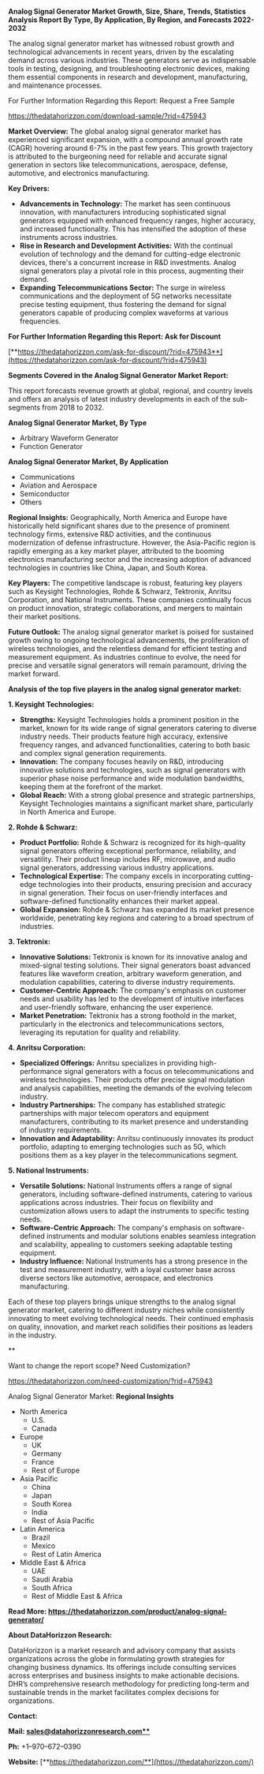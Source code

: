 ﻿
**Analog Signal Generator Market Growth, Size, Share, Trends, Statistics Analysis Report By Type, By Application, By Region, and Forecasts 2022-2032**


The analog signal generator market has witnessed robust growth and technological advancements in recent years, driven by the escalating demand across various industries. These generators serve as indispensable tools in testing, designing, and troubleshooting electronic devices, making them essential components in research and development, manufacturing, and maintenance processes.

For Further Information Regarding this Report: Request a Free Sample

<https://thedatahorizzon.com/download-sample/?rid=475943>

**Market Overview:** The global analog signal generator market has experienced significant expansion, with a compound annual growth rate (CAGR) hovering around 6-7% in the past few years. This growth trajectory is attributed to the burgeoning need for reliable and accurate signal generation in sectors like telecommunications, aerospace, defense, automotive, and electronics manufacturing.

**Key Drivers:**

- **Advancements in Technology:** The market has seen continuous innovation, with manufacturers introducing sophisticated signal generators equipped with enhanced frequency ranges, higher accuracy, and increased functionality. This has intensified the adoption of these instruments across industries.
- **Rise in Research and Development Activities:** With the continual evolution of technology and the demand for cutting-edge electronic devices, there's a concurrent increase in R&D investments. Analog signal generators play a pivotal role in this process, augmenting their demand.
- **Expanding Telecommunications Sector:** The surge in wireless communications and the deployment of 5G networks necessitate precise testing equipment, thus fostering the demand for signal generators capable of producing complex waveforms at various frequencies.

**For Further Information Regarding this Report: Ask for Discount**

[**https://thedatahorizzon.com/ask-for-discount/?rid=475943**](https://thedatahorizzon.com/ask-for-discount/?rid=475943)

**Segments Covered in the Analog Signal Generator Market Report:**

This report forecasts revenue growth at global, regional, and country levels and offers an analysis of latest industry developments in each of the sub-segments from 2018 to 2032.

**Analog Signal Generator Market, By Type**

- Arbitrary Waveform Generator
- Function Generator

**Analog Signal Generator Market, By Application**

- Communications
- Aviation and Aerospace
- Semiconductor
- Others

**Regional Insights:** Geographically, North America and Europe have historically held significant shares due to the presence of prominent technology firms, extensive R&D activities, and the continuous modernization of defense infrastructure. However, the Asia-Pacific region is rapidly emerging as a key market player, attributed to the booming electronics manufacturing sector and the increasing adoption of advanced technologies in countries like China, Japan, and South Korea.

**Key Players:** The competitive landscape is robust, featuring key players such as Keysight Technologies, Rohde & Schwarz, Tektronix, Anritsu Corporation, and National Instruments. These companies continually focus on product innovation, strategic collaborations, and mergers to maintain their market positions.

**Future Outlook:** The analog signal generator market is poised for sustained growth owing to ongoing technological advancements, the proliferation of wireless technologies, and the relentless demand for efficient testing and measurement equipment. As industries continue to evolve, the need for precise and versatile signal generators will remain paramount, driving the market forward.

**Analysis of the top five players in the analog signal generator market:**

**1. Keysight Technologies:**

- **Strengths:** Keysight Technologies holds a prominent position in the market, known for its wide range of signal generators catering to diverse industry needs. Their products feature high accuracy, extensive frequency ranges, and advanced functionalities, catering to both basic and complex signal generation requirements.
- **Innovation:** The company focuses heavily on R&D, introducing innovative solutions and technologies, such as signal generators with superior phase noise performance and wide modulation bandwidths, keeping them at the forefront of the market.
- **Global Reach:** With a strong global presence and strategic partnerships, Keysight Technologies maintains a significant market share, particularly in North America and Europe.

**2. Rohde & Schwarz:**

- **Product Portfolio:** Rohde & Schwarz is recognized for its high-quality signal generators offering exceptional performance, reliability, and versatility. Their product lineup includes RF, microwave, and audio signal generators, addressing various industry applications.
- **Technological Expertise:** The company excels in incorporating cutting-edge technologies into their products, ensuring precision and accuracy in signal generation. Their focus on user-friendly interfaces and software-defined functionality enhances their market appeal.
- **Global Expansion:** Rohde & Schwarz has expanded its market presence worldwide, penetrating key regions and catering to a broad spectrum of industries.

**3. Tektronix:**

- **Innovative Solutions:** Tektronix is known for its innovative analog and mixed-signal testing solutions. Their signal generators boast advanced features like waveform creation, arbitrary waveform generation, and modulation capabilities, catering to diverse industry requirements.
- **Customer-Centric Approach:** The company's emphasis on customer needs and usability has led to the development of intuitive interfaces and user-friendly software, enhancing the user experience.
- **Market Penetration:** Tektronix has a strong foothold in the market, particularly in the electronics and telecommunications sectors, leveraging its reputation for quality and reliability.

**4. Anritsu Corporation:**

- **Specialized Offerings:** Anritsu specializes in providing high-performance signal generators with a focus on telecommunications and wireless technologies. Their products offer precise signal modulation and analysis capabilities, meeting the demands of the evolving telecom industry.
- **Industry Partnerships:** The company has established strategic partnerships with major telecom operators and equipment manufacturers, contributing to its market presence and understanding of industry requirements.
- **Innovation and Adaptability:** Anritsu continuously innovates its product portfolio, adapting to emerging technologies such as 5G, which positions them as a key player in the telecommunications segment.

**5. National Instruments:**

- **Versatile Solutions:** National Instruments offers a range of signal generators, including software-defined instruments, catering to various applications across industries. Their focus on flexibility and customization allows users to adapt the instruments to specific testing needs.
- **Software-Centric Approach:** The company's emphasis on software-defined instruments and modular solutions enables seamless integration and scalability, appealing to customers seeking adaptable testing equipment.
- **Industry Influence:** National Instruments has a strong presence in the test and measurement industry, with a loyal customer base across diverse sectors like automotive, aerospace, and electronics manufacturing.

Each of these top players brings unique strengths to the analog signal generator market, catering to different industry niches while consistently innovating to meet evolving technological needs. Their continued emphasis on quality, innovation, and market reach solidifies their positions as leaders in the industry.


**


Want to change the report scope? Need Customization?

<https://thedatahorizzon.com/need-customization/?rid=475943>



Analog Signal Generator Market: **Regional Insights**

- North America
  - U.S.
  - Canada
- Europe
  - UK
  - Germany
  - France
  - Rest of Europe
- Asia Pacific
  - China
  - Japan
  - South Korea
  - India
  - Rest of Asia Pacific
- Latin America
  - Brazil
  - Mexico
  - Rest of Latin America
- Middle East & Africa
  - UAE
  - Saudi Arabia
  - South Africa
  - Rest of Middle East & Africa

**Read More: https://thedatahorizzon.com/product/analog-signal-generator/**

**About DataHorizzon Research:**

DataHorizzon is a market research and advisory company that assists organizations across the globe in formulating growth strategies for changing business dynamics. Its offerings include consulting services across enterprises and business insights to make actionable decisions. DHR’s comprehensive research methodology for predicting long-term and sustainable trends in the market facilitates complex decisions for organizations.

**Contact:**

**Mail: [sales@datahorizzonresearch.com**](mailto:sales@datahorizzonresearch.com)**

**Ph:** +1–970–672–0390

**Website:** [**https://thedatahorizzon.com/**](https://thedatahorizzon.com/)


